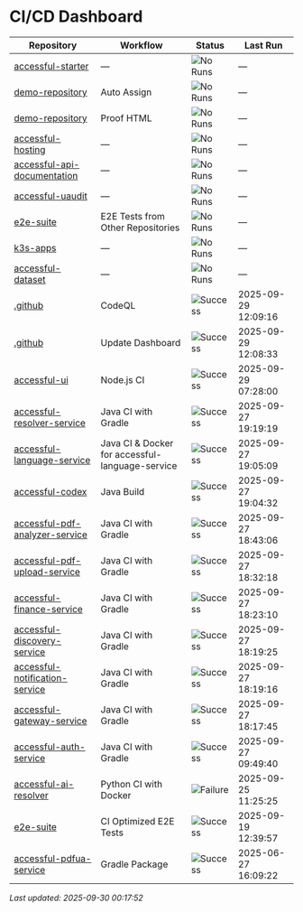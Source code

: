 # CI/CD Dashboard

| Repository | Workflow | Status | Last Run |
| ---------- | -------- | ------ | -------- |
| [accessful-starter](https://github.com/Accessful-AI/accessful-starter) | — | ![No Runs](https://img.shields.io/badge/No%20Runs-grey) | — |
| [demo-repository](https://github.com/Accessful-AI/demo-repository) | Auto Assign | ![No Runs](https://img.shields.io/badge/No%20Runs-grey) | — |
| [demo-repository](https://github.com/Accessful-AI/demo-repository) | Proof HTML | ![No Runs](https://img.shields.io/badge/No%20Runs-grey) | — |
| [accessful-hosting](https://github.com/Accessful-AI/accessful-hosting) | — | ![No Runs](https://img.shields.io/badge/No%20Runs-grey) | — |
| [accessful-api-documentation](https://github.com/Accessful-AI/accessful-api-documentation) | — | ![No Runs](https://img.shields.io/badge/No%20Runs-grey) | — |
| [accessful-uaudit](https://github.com/Accessful-AI/accessful-uaudit) | — | ![No Runs](https://img.shields.io/badge/No%20Runs-grey) | — |
| [e2e-suite](https://github.com/Accessful-AI/e2e-suite) | E2E Tests from Other Repositories | ![No Runs](https://img.shields.io/badge/No%20Runs-grey) | — |
| [k3s-apps](https://github.com/Accessful-AI/k3s-apps) | — | ![No Runs](https://img.shields.io/badge/No%20Runs-grey) | — |
| [accessful-dataset](https://github.com/Accessful-AI/accessful-dataset) | — | ![No Runs](https://img.shields.io/badge/No%20Runs-grey) | — |
| [.github](https://github.com/Accessful-AI/.github) | CodeQL | ![Success](https://img.shields.io/badge/Success-brightgreen) | 2025-09-29 12:09:16 |
| [.github](https://github.com/Accessful-AI/.github) | Update Dashboard | ![Success](https://img.shields.io/badge/Success-brightgreen) | 2025-09-29 12:08:33 |
| [accessful-ui](https://github.com/Accessful-AI/accessful-ui) | Node.js CI | ![Success](https://img.shields.io/badge/Success-brightgreen) | 2025-09-29 07:28:00 |
| [accessful-resolver-service](https://github.com/Accessful-AI/accessful-resolver-service) | Java CI with Gradle | ![Success](https://img.shields.io/badge/Success-brightgreen) | 2025-09-27 19:19:19 |
| [accessful-language-service](https://github.com/Accessful-AI/accessful-language-service) | Java CI & Docker for accessful-language-service | ![Success](https://img.shields.io/badge/Success-brightgreen) | 2025-09-27 19:05:09 |
| [accessful-codex](https://github.com/Accessful-AI/accessful-codex) | Java Build | ![Success](https://img.shields.io/badge/Success-brightgreen) | 2025-09-27 19:04:32 |
| [accessful-pdf-analyzer-service](https://github.com/Accessful-AI/accessful-pdf-analyzer-service) | Java CI with Gradle | ![Success](https://img.shields.io/badge/Success-brightgreen) | 2025-09-27 18:43:06 |
| [accessful-pdf-upload-service](https://github.com/Accessful-AI/accessful-pdf-upload-service) | Java CI with Gradle | ![Success](https://img.shields.io/badge/Success-brightgreen) | 2025-09-27 18:32:18 |
| [accessful-finance-service](https://github.com/Accessful-AI/accessful-finance-service) | Java CI with Gradle | ![Success](https://img.shields.io/badge/Success-brightgreen) | 2025-09-27 18:23:10 |
| [accessful-discovery-service](https://github.com/Accessful-AI/accessful-discovery-service) | Java CI with Gradle | ![Success](https://img.shields.io/badge/Success-brightgreen) | 2025-09-27 18:19:25 |
| [accessful-notification-service](https://github.com/Accessful-AI/accessful-notification-service) | Java CI with Gradle | ![Success](https://img.shields.io/badge/Success-brightgreen) | 2025-09-27 18:19:16 |
| [accessful-gateway-service](https://github.com/Accessful-AI/accessful-gateway-service) | Java CI with Gradle | ![Success](https://img.shields.io/badge/Success-brightgreen) | 2025-09-27 18:17:45 |
| [accessful-auth-service](https://github.com/Accessful-AI/accessful-auth-service) | Java CI with Gradle | ![Success](https://img.shields.io/badge/Success-brightgreen) | 2025-09-27 09:49:40 |
| [accessful-ai-resolver](https://github.com/Accessful-AI/accessful-ai-resolver) | Python CI with Docker | ![Failure](https://img.shields.io/badge/Failure-red) | 2025-09-25 11:25:25 |
| [e2e-suite](https://github.com/Accessful-AI/e2e-suite) | CI Optimized E2E Tests | ![Success](https://img.shields.io/badge/Success-brightgreen) | 2025-09-19 12:39:57 |
| [accessful-pdfua-service](https://github.com/Accessful-AI/accessful-pdfua-service) | Gradle Package | ![Success](https://img.shields.io/badge/Success-brightgreen) | 2025-06-27 16:09:22 |


*Last updated: 2025-09-30 00:17:52*